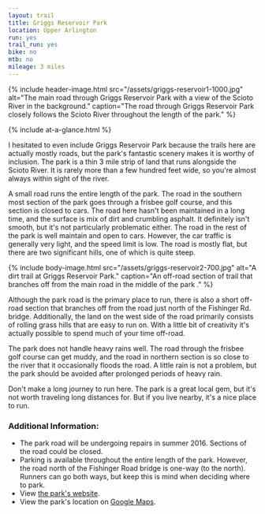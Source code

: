 ```yaml
---
layout: trail
title: Griggs Reservoir Park
location: Upper Arlington
run: yes
trail_run: yes
bike: no
mtb: no
mileage: 3 miles
---
```

{% include header-image.html src="/assets/griggs-reservoir1-1000.jpg" alt="The main road through Griggs Reservoir Park with a view of the Scioto River in the background." caption="The road through Griggs Reservoir Park closely follows the Scioto River throughout the length of the park." %}

{% include at-a-glance.html %}

I hesitated to even include Griggs Reservoir Park because the trails here are actually mostly roads, but the park's fantastic scenery makes it is worthy of inclusion.  The park is a thin 3 mile strip of land that runs alongside the Scioto River.  It is rarely more than a few hundred feet wide, so you're almost always within sight of the river.  

A small road runs the entire length of the park.  The road in the southern most section of the park goes through a frisbee golf course, and this section is closed to cars.  The road here hasn't been maintained in a long time, and the surface is mix of dirt and crumbling asphalt.  It definitely isn't smooth, but it's not particularly problematic either.  The road in the rest of the park is well maintain and open to cars.  However, the car traffic is generally very light, and the speed limit is low.  The road is mostly flat, but there are two significant hills, one of which is quite steep.

{% include body-image.html src="/assets/griggs-reservoir2-700.jpg" alt="A dirt trail at Griggs Reservoir Park." caption="An off-road section of trail that branches off from the main road in the middle of the park ." %}

Although the park road is the primary place to run, there is also a short off-road section that branches off from the road just north of the Fishinger Rd. bridge.  Additionally, the land on the west side of the road primarily consists of rolling grass hills that are easy to run on.  With a little bit of creativity it's actually possible to spend much of your time off-road.

The park does not handle heavy rains well.  The road through the frisbee golf course can get muddy, and the road in  northern section is so close to the river that it occasionally floods the road.  A little rain is not a problem, but the park should be avoided after prolonged periods of heavy rain.

Don't make a long journey to run here.  The park is a great local gem, but it's not worth traveling long distances for.  But if you live nearby, it's a nice place to run.

### Additional Information:
* The park road will be undergoing repairs in summer 2016.  Sections of the road could be closed.
* Parking is available throughout the entire length of the park.  However, the road north of the Fishinger Road bridge is one-way (to the north).  Runners can go both ways, but keep this is mind when deciding where to park.
* View [the park's website](https://www.columbus.gov/recreationandparks/parks/Griggs-Reservoir-Park/).
* View the park's location on [Google Maps](https://goo.gl/maps/T6y9Jhvir8Q2).
